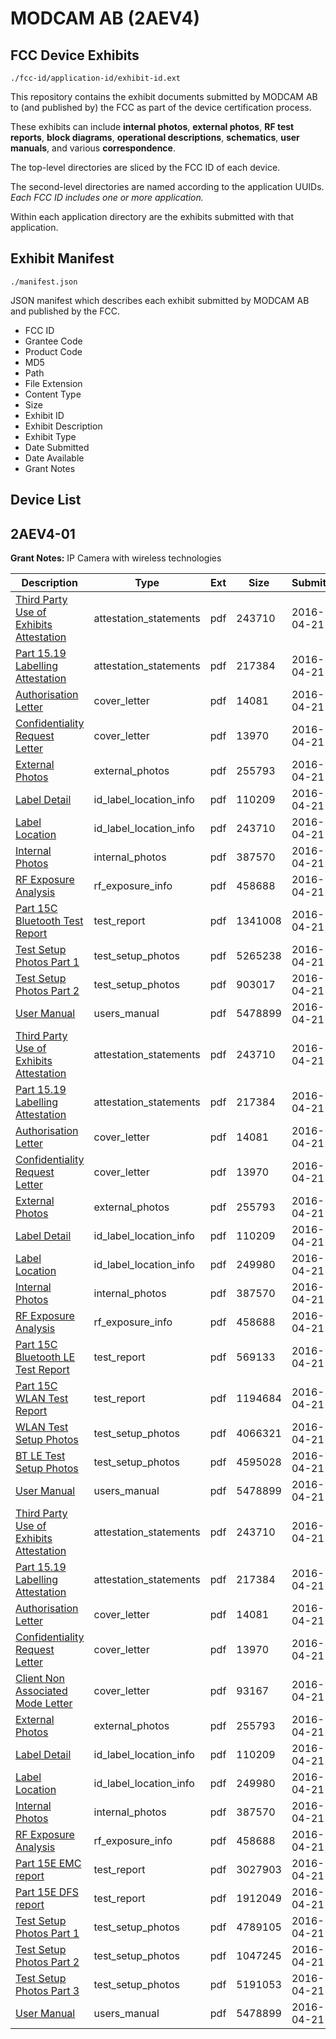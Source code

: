 # MODCAM AB (2AEV4)
## FCC Device Exhibits

```
./fcc-id/application-id/exhibit-id.ext
```

This repository contains the exhibit documents submitted by MODCAM AB to (and published by) the FCC as part of the device certification process.

These exhibits can include **internal photos**, **external photos**, **RF test reports**, **block diagrams**, **operational descriptions**, **schematics**, **user manuals**, and various **correspondence**.

The top-level directories are sliced by the FCC ID of each device.

The second-level directories are named according to the application UUIDs. *Each FCC ID includes one or more application.*

Within each application directory are the exhibits submitted with that application. 

## Exhibit Manifest

```
./manifest.json
```

JSON manifest which describes each exhibit submitted by MODCAM AB and published by the FCC.

- FCC ID
- Grantee Code
- Product Code
- MD5
- Path
- File Extension
- Content Type
- Size
- Exhibit ID
- Exhibit Description
- Exhibit Type
- Date Submitted
- Date Available
- Grant Notes

## Device List
## 2AEV4-01
**Grant Notes:** IP Camera with wireless technologies

| Description | Type | Ext | Size | Submitted | Available |
| ----------- | ---- | --- | ---- | --------- | --------- |
| [Third Party Use of Exhibits Attestation](2AEV4-01/2a9d3bc756d55267d31b26cabe9205e5/2964981.pdf) | attestation_statements | pdf | 243710 | 2016-04-21 | 2016-04-21 |
| [Part 15.19 Labelling Attestation](2AEV4-01/2a9d3bc756d55267d31b26cabe9205e5/2964982.pdf) | attestation_statements | pdf | 217384 | 2016-04-21 | 2016-04-21 |
| [Authorisation Letter](2AEV4-01/2a9d3bc756d55267d31b26cabe9205e5/2964985.pdf) | cover_letter | pdf | 14081 | 2016-04-21 | 2016-04-21 |
| [Confidentiality Request Letter](2AEV4-01/2a9d3bc756d55267d31b26cabe9205e5/2964986.pdf) | cover_letter | pdf | 13970 | 2016-04-21 | 2016-04-21 |
| [External Photos](2AEV4-01/2a9d3bc756d55267d31b26cabe9205e5/2964987.pdf) | external_photos | pdf | 255793 | 2016-04-21 | 2016-04-21 |
| [Label Detail](2AEV4-01/2a9d3bc756d55267d31b26cabe9205e5/2964989.pdf) | id_label_location_info | pdf | 110209 | 2016-04-21 | 2016-04-21 |
| [Label Location](2AEV4-01/2a9d3bc756d55267d31b26cabe9205e5/2964981.pdf) | id_label_location_info | pdf | 243710 | 2016-04-21 | 2016-04-21 |
| [Internal Photos](2AEV4-01/2a9d3bc756d55267d31b26cabe9205e5/2964988.pdf) | internal_photos | pdf | 387570 | 2016-04-21 | 2016-04-21 |
| [RF Exposure Analysis](2AEV4-01/2a9d3bc756d55267d31b26cabe9205e5/2964994.pdf) | rf_exposure_info | pdf | 458688 | 2016-04-21 | 2016-04-21 |
| [Part 15C Bluetooth Test Report](2AEV4-01/2a9d3bc756d55267d31b26cabe9205e5/2964996.pdf) | test_report | pdf | 1341008 | 2016-04-21 | 2016-04-21 |
| [Test Setup Photos Part 1](2AEV4-01/2a9d3bc756d55267d31b26cabe9205e5/2964997.pdf) | test_setup_photos | pdf | 5265238 | 2016-04-21 | 2016-04-21 |
| [Test Setup Photos Part 2](2AEV4-01/2a9d3bc756d55267d31b26cabe9205e5/2964998.pdf) | test_setup_photos | pdf | 903017 | 2016-04-21 | 2016-04-21 |
| [User Manual](2AEV4-01/2a9d3bc756d55267d31b26cabe9205e5/2965000.pdf) | users_manual | pdf | 5478899 | 2016-04-21 | 2016-04-21 |
| [Third Party Use of Exhibits Attestation](2AEV4-01/e7c61d18d74c1d4c46f98406fe6fa2a8/2964981.pdf) | attestation_statements | pdf | 243710 | 2016-04-21 | 2016-04-21 |
| [Part 15.19 Labelling Attestation](2AEV4-01/e7c61d18d74c1d4c46f98406fe6fa2a8/2964982.pdf) | attestation_statements | pdf | 217384 | 2016-04-21 | 2016-04-21 |
| [Authorisation Letter](2AEV4-01/e7c61d18d74c1d4c46f98406fe6fa2a8/2964985.pdf) | cover_letter | pdf | 14081 | 2016-04-21 | 2016-04-21 |
| [Confidentiality Request Letter](2AEV4-01/e7c61d18d74c1d4c46f98406fe6fa2a8/2964986.pdf) | cover_letter | pdf | 13970 | 2016-04-21 | 2016-04-21 |
| [External Photos](2AEV4-01/e7c61d18d74c1d4c46f98406fe6fa2a8/2964987.pdf) | external_photos | pdf | 255793 | 2016-04-21 | 2016-04-21 |
| [Label Detail](2AEV4-01/e7c61d18d74c1d4c46f98406fe6fa2a8/2964989.pdf) | id_label_location_info | pdf | 110209 | 2016-04-21 | 2016-04-21 |
| [Label Location](2AEV4-01/e7c61d18d74c1d4c46f98406fe6fa2a8/2965031.pdf) | id_label_location_info | pdf | 249980 | 2016-04-21 | 2016-04-21 |
| [Internal Photos](2AEV4-01/e7c61d18d74c1d4c46f98406fe6fa2a8/2964988.pdf) | internal_photos | pdf | 387570 | 2016-04-21 | 2016-04-21 |
| [RF Exposure Analysis](2AEV4-01/e7c61d18d74c1d4c46f98406fe6fa2a8/2964994.pdf) | rf_exposure_info | pdf | 458688 | 2016-04-21 | 2016-04-21 |
| [Part 15C Bluetooth LE Test Report](2AEV4-01/e7c61d18d74c1d4c46f98406fe6fa2a8/2965037.pdf) | test_report | pdf | 569133 | 2016-04-21 | 2016-04-21 |
| [Part 15C WLAN Test Report](2AEV4-01/e7c61d18d74c1d4c46f98406fe6fa2a8/2965038.pdf) | test_report | pdf | 1194684 | 2016-04-21 | 2016-04-21 |
| [WLAN Test Setup Photos](2AEV4-01/e7c61d18d74c1d4c46f98406fe6fa2a8/2965039.pdf) | test_setup_photos | pdf | 4066321 | 2016-04-21 | 2016-04-21 |
| [BT LE Test Setup Photos](2AEV4-01/e7c61d18d74c1d4c46f98406fe6fa2a8/2965040.pdf) | test_setup_photos | pdf | 4595028 | 2016-04-21 | 2016-04-21 |
| [User Manual](2AEV4-01/e7c61d18d74c1d4c46f98406fe6fa2a8/2965000.pdf) | users_manual | pdf | 5478899 | 2016-04-21 | 2016-04-21 |
| [Third Party Use of Exhibits Attestation](2AEV4-01/2bfd948aeb5c2a977cae55a82bb2702c/2964981.pdf) | attestation_statements | pdf | 243710 | 2016-04-21 | 2016-04-21 |
| [Part 15.19 Labelling Attestation](2AEV4-01/2bfd948aeb5c2a977cae55a82bb2702c/2964982.pdf) | attestation_statements | pdf | 217384 | 2016-04-21 | 2016-04-21 |
| [Authorisation Letter](2AEV4-01/2bfd948aeb5c2a977cae55a82bb2702c/2964985.pdf) | cover_letter | pdf | 14081 | 2016-04-21 | 2016-04-21 |
| [Confidentiality Request Letter](2AEV4-01/2bfd948aeb5c2a977cae55a82bb2702c/2964986.pdf) | cover_letter | pdf | 13970 | 2016-04-21 | 2016-04-21 |
| [Client Non Associated Mode Letter](2AEV4-01/2bfd948aeb5c2a977cae55a82bb2702c/2965052.pdf) | cover_letter | pdf | 93167 | 2016-04-21 | 2016-04-21 |
| [External Photos](2AEV4-01/2bfd948aeb5c2a977cae55a82bb2702c/2964987.pdf) | external_photos | pdf | 255793 | 2016-04-21 | 2016-04-21 |
| [Label Detail](2AEV4-01/2bfd948aeb5c2a977cae55a82bb2702c/2964989.pdf) | id_label_location_info | pdf | 110209 | 2016-04-21 | 2016-04-21 |
| [Label Location](2AEV4-01/2bfd948aeb5c2a977cae55a82bb2702c/2965031.pdf) | id_label_location_info | pdf | 249980 | 2016-04-21 | 2016-04-21 |
| [Internal Photos](2AEV4-01/2bfd948aeb5c2a977cae55a82bb2702c/2964988.pdf) | internal_photos | pdf | 387570 | 2016-04-21 | 2016-04-21 |
| [RF Exposure Analysis](2AEV4-01/2bfd948aeb5c2a977cae55a82bb2702c/2964994.pdf) | rf_exposure_info | pdf | 458688 | 2016-04-21 | 2016-04-21 |
| [Part 15E EMC report](2AEV4-01/2bfd948aeb5c2a977cae55a82bb2702c/2965078.pdf) | test_report | pdf | 3027903 | 2016-04-21 | 2016-04-21 |
| [Part 15E DFS report](2AEV4-01/2bfd948aeb5c2a977cae55a82bb2702c/2965079.pdf) | test_report | pdf | 1912049 | 2016-04-21 | 2016-04-21 |
| [Test Setup Photos Part 1](2AEV4-01/2bfd948aeb5c2a977cae55a82bb2702c/2965080.pdf) | test_setup_photos | pdf | 4789105 | 2016-04-21 | 2016-04-21 |
| [Test Setup Photos Part 2](2AEV4-01/2bfd948aeb5c2a977cae55a82bb2702c/2965081.pdf) | test_setup_photos | pdf | 1047245 | 2016-04-21 | 2016-04-21 |
| [Test Setup Photos Part 3](2AEV4-01/2bfd948aeb5c2a977cae55a82bb2702c/2965082.pdf) | test_setup_photos | pdf | 5191053 | 2016-04-21 | 2016-04-21 |
| [User Manual](2AEV4-01/2bfd948aeb5c2a977cae55a82bb2702c/2965000.pdf) | users_manual | pdf | 5478899 | 2016-04-21 | 2016-04-21 |
